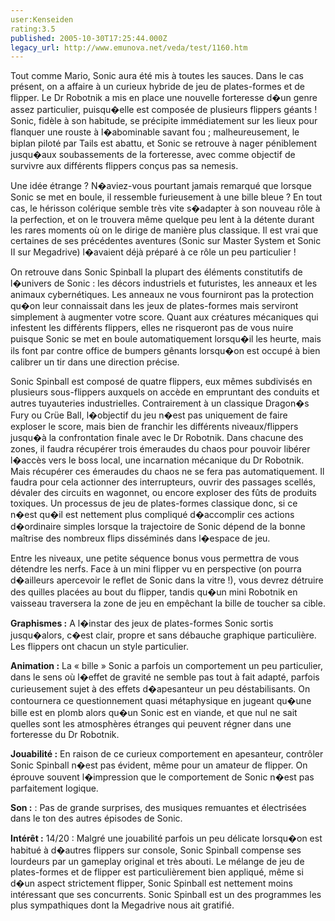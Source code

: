 ```yaml
---
user:Kenseiden
rating:3.5
published: 2005-10-30T17:25:44.000Z
legacy_url: http://www.emunova.net/veda/test/1160.htm
---
```

Tout comme Mario, Sonic aura été mis à toutes les sauces. Dans le cas présent, on a affaire à un curieux hybride de jeu de plates-formes et de flipper. Le Dr Robotnik a mis en place une nouvelle forteresse d�un genre assez particulier, puisqu�elle est composée de plusieurs flippers géants ! Sonic, fidèle à son habitude, se précipite immédiatement sur les lieux pour flanquer une rouste à l�abominable savant fou ; malheureusement, le biplan piloté par Tails est abattu, et Sonic se retrouve à nager péniblement jusqu�aux soubassements de la forteresse, avec comme objectif de survivre aux différents flippers conçus pas sa nemesis.   

  

Une idée étrange ? N�aviez-vous pourtant jamais remarqué que lorsque Sonic se met en boule, il ressemble furieusement à une bille bleue ? En tout cas, le hérisson colérique semble très vite s�adapter à son nouveau rôle à la perfection, et on le trouvera même quelque peu lent à la détente durant les rares moments où on le dirige de manière plus classique. Il est vrai que certaines de ses précédentes aventures (Sonic sur Master System et Sonic II sur Megadrive) l�avaient déjà préparé à ce rôle un peu particulier !  

  

On retrouve dans Sonic Spinball la plupart des éléments constitutifs de l�univers de Sonic : les décors industriels et futuristes, les anneaux et les animaux cybernétiques. Les anneaux ne vous fourniront pas la protection qu�on leur connaissait dans les jeux de plates-formes mais serviront simplement à augmenter votre score. Quant aux créatures mécaniques qui infestent les différents flippers, elles ne risqueront pas de vous nuire puisque Sonic se met en boule automatiquement lorsqu�il les heurte, mais ils font par contre office de bumpers gênants lorsqu�on est occupé à bien calibrer un tir dans une direction précise.   

  

Sonic Spinball est composé de quatre flippers, eux mêmes subdivisés en plusieurs sous-flippers auxquels on accède en empruntant des conduits et autres tuyauteries industrielles. Contrairement à un classique Dragon�s Fury ou Crüe Ball, l�objectif du jeu n�est pas uniquement de faire exploser le score, mais bien de franchir les différents niveaux/flippers jusqu�à la confrontation finale avec le Dr Robotnik. Dans chacune des zones, il faudra récupérer trois émeraudes du chaos pour pouvoir libérer l�accès vers le boss local, une incarnation mécanique du Dr Robotnik. Mais récupérer ces émeraudes du chaos ne se fera pas automatiquement. Il faudra pour cela actionner des interrupteurs, ouvrir des passages scellés, dévaler des circuits en wagonnet, ou encore exploser des fûts de produits toxiques. Un processus de jeu de plates-formes classique donc, si ce n�est qu�il est nettement plus compliqué d�accomplir ces actions d�ordinaire simples lorsque la trajectoire de Sonic dépend de la bonne maîtrise des nombreux flips disséminés dans l�espace de jeu.  

  

Entre les niveaux, une petite séquence bonus vous permettra de vous détendre les nerfs. Face à un mini flipper vu en perspective (on pourra d�ailleurs apercevoir le reflet de Sonic dans la vitre !), vous devrez détruire des quilles placées au bout du flipper, tandis qu�un mini Robotnik en vaisseau traversera la zone de jeu en empêchant la bille de toucher sa cible.   

  

  

**Graphismes :** A l�instar des jeux de plates-formes Sonic sortis jusqu�alors, c�est clair, propre et sans débauche graphique particulière. Les flippers ont chacun un style particulier.  

  

**Animation :** La « bille » Sonic a parfois un comportement un peu particulier, dans le sens où l�effet de gravité ne semble pas tout à fait adapté, parfois curieusement sujet à des effets d�apesanteur un peu déstabilisants. On contournera ce questionnement quasi métaphysique en jugeant qu�une bille est en plomb alors qu�un Sonic est en viande, et que nul ne sait quelles sont les atmosphères étranges qui peuvent régner dans une forteresse du Dr Robotnik.  

  

**Jouabilité :** En raison de ce curieux comportement en apesanteur, contrôler Sonic Spinball n�est pas évident, même pour un amateur de flipper. On éprouve souvent l�impression que le comportement de Sonic n�est pas parfaitement logique.  

  

**Son :** : Pas de grande surprises, des musiques remuantes et électrisées dans le ton des autres épisodes de Sonic.  

  

**Intérêt :** 14/20 : Malgré une jouabilité parfois un peu délicate lorsqu�on est habitué à d�autres flippers sur console, Sonic Spinball compense ses lourdeurs par un gameplay original et très abouti. Le mélange de jeu de plates-formes et de flipper est particulièrement bien appliqué, même si d�un aspect strictement flipper, Sonic Spinball est nettement moins intéressant que ses concurrents. Sonic Spinball est un des programmes les plus sympathiques dont la Megadrive nous ait gratifié.